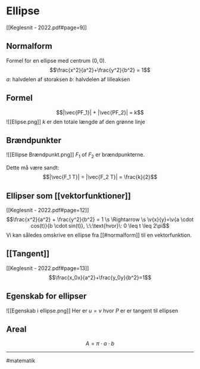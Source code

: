 # Ellipse
[[Keglesnit - 2022.pdf#page=9]]

## Normalform
Formel for en ellipse med centrum $(0,0)$.
$$\frac{x^2}{a^2}+\frac{y^2}{b^2} = 1$$
$a$: halvdelen af storaksen
$b$: halvdelen af lilleaksen



## Formel
$$|\vec{PF_1}| + |\vec{PF_2}| = k$$
![[Elipse.png]]
$k$ er den totale længde af den grønne linje

## Brændpunkter
![[Ellipse Brændpunkt.png]]
$F_1$ of $F_2$ er brændpunkterne.

Dette må være sandt:
$$|\vec{F_1 T}| = |\vec{F_2 T}| = \frac{k}{2}$$
## Ellipser som [[vektorfunktioner]]
[[Keglesnit - 2022.pdf#page=12]]
$$\frac{x^2}{a^2} + \frac{y^2}{b^2} = 1 \s \Rightarrow \s \v{x}{y}=\v{a \cdot cos(t)}{b \cdot sin(t)}, \:\:\text{hvor}\: 0 \leq t \leq 2\pi$$
Vi kan således omskrive en ellipse fra [[#normalform]] til en vektorfunktion. 

## [[Tangent]]
[[Keglesnit - 2022.pdf#page=13]]
$$\frac{x_0x}{a^2}+\frac{y_0y}{b^2}=1$$

## Egenskab for ellipser
![[Egenskab i ellipse.png]]
Her er $u=v$ hvor $P$ er er tangent til ellipsen


## Areal
$$A=\pi \cdot a \cdot b$$

---
#matematik 
